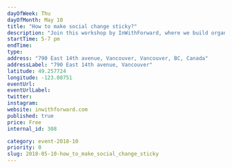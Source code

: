 ```yaml
---
dayOfWeek: Thu
dayOfMonth: May 10
title: "How to make social change sticky?"
description: "Join this workshop by InWithForward, where we build organizational and community capacity to make & sustain bottom-up change. We're exploring what  'flourishing' looks like for the people we serve? What is the appetite for change? How can we create an environment for experimentation in social services? <br> <br> Come play with some of the frameworks and tools we use, that combine social science, implementation science, and design to develop deeper understanding that is actionable and propels change."
startTime: 5-7 pm
endTime: 
type: 
address: "790 East 14th avenue, Vancouver, Vancouver, BC, Canada"
addressLabel: "790 East 14th avenue, Vancouver"
latitude: 49.257724
longitude: -123.08751
eventUrl: 
eventUrlLabel: 
twitter: 
instagram: 
website: inwithforward.com
published: true
price: Free
internal_id: 308

category: event-2018-10
priority: 0
slug: 2018-05-10-how_to_make_social_change_sticky
---
```

